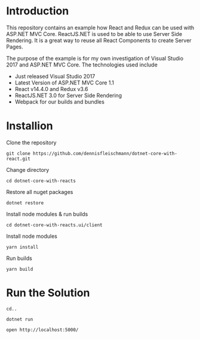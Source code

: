 # Introduction

<p>This repository contains an example how React and Redux can be used with ASP.NET MVC Core. ReactJS.NET is used to 
be able to use Server Side Rendering. It is a great way to reuse all React Components to create Server Pages.</p>


<p>The purpose of the example is for my own investigation of Visual Studio 2017 and ASP.NET MVC Core. The technologies used include</p>

<ul>
    <li>Just released Visual Studio 2017</li>
    <li>Latest Version of ASP.NET MVC Core 1.1</li>
    <li>React v14.4.0 and Redux v3.6</li>
    <li>ReactJS.NET 3.0 for Server Side Rendering</li>
    <li>Webpack for our builds and bundles</li>
</ul>

# Installion

<p>Clone the repository</p>
<code>git clone https://github.com/dennisfleischmann/dotnet-core-with-react.git</code>

<p>Change directory</p>
<code>cd dotnet-core-with-reacts</code>

<p>Restore all nuget packages</p>
<code>dotnet restore</code>

<p>Install node modules & run builds</p>
<code>cd dotnet-core-with-reacts.ui/client</code>

<p>Install node modules</p>
<code>yarn install</code>

<p>Run builds</p>
<code>yarn build</code>


# Run the Solution

<code>cd..</code>

<code>dotnet run</code>

<code>open http://localhost:5000/</code>
